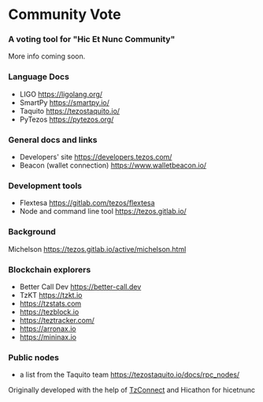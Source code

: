 # Community Vote
### A voting tool for "Hic Et Nunc Community"

More info coming soon.

### Language Docs
- LIGO https://ligolang.org/
- SmartPy https://smartpy.io/
- Taquito https://tezostaquito.io/
- PyTezos https://pytezos.org/

### General docs and links
- Developers' site https://developers.tezos.com/
- Beacon (wallet connection) https://www.walletbeacon.io/

### Development tools
- Flextesa https://gitlab.com/tezos/flextesa
- Node and command line tool https://tezos.gitlab.io/

### Background
Michelson https://tezos.gitlab.io/active/michelson.html

### Blockchain explorers

- Better Call Dev https://better-call.dev
- TzKT https://tzkt.io
- https://tzstats.com
- https://tezblock.io
- https://teztracker.com/
- https://arronax.io
- https://mininax.io

### Public nodes
- a list from the Taquito team https://tezostaquito.io/docs/rpc_nodes/

Originally developed with the help of [TzConnect](https://github.com/tzConnectBerlin) and Hicathon for hicetnunc
